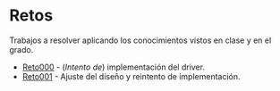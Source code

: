 # Retos

Trabajos a resolver aplicando los conocimientos vistos en clase y en el grado.

- [Reto000](reto-000.md) - (*Intento de*) implementación del driver.
- [Reto001](reto-001.md) - Ajuste del diseño y reintento de implementación.